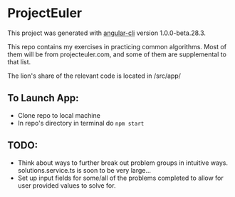 # ProjectEuler

This project was generated with [angular-cli](https://github.com/angular/angular-cli) version 1.0.0-beta.28.3.

This repo contains my exercises in practicing common algorithms. Most of them will be from projecteuler.com, and some of
them are supplemental to that list.

The lion's share of the relevant code is located in /src/app/


## To Launch App:
- Clone repo to local machine
- In repo's directory in terminal do ```npm start```

## TODO:
- Think about ways to further break out problem groups in intuitive ways. solutions.service.ts is soon to be very large...
- Set up input fields for some/all of the problems completed to allow for user provided values to solve for.
